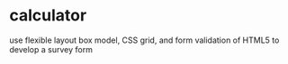 # calculator
use flexible layout box model, CSS grid, and form validation of HTML5 to develop a survey form
